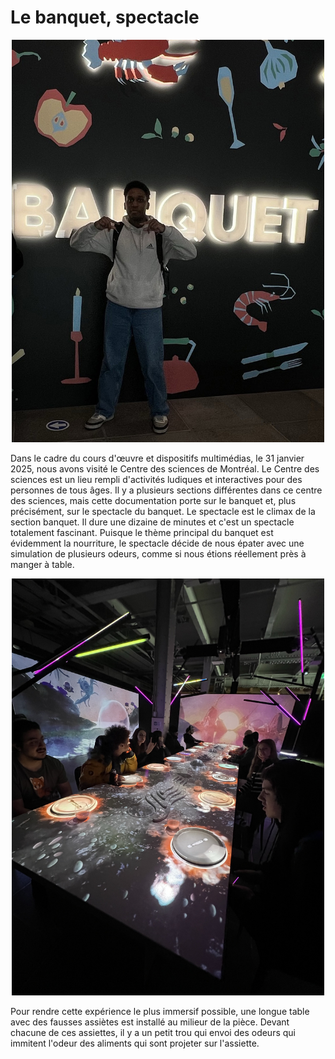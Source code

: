 <h1> Le banquet, spectacle </h1> 

<p  align="center">
    <img src="/centre_des_sciences/media/stan_banquet.jpg" width="500px">
</p>

Dans le cadre du cours d'œuvre et dispositifs multimédias, le 31 janvier 2025, nous avons visité le Centre des sciences de Montréal. Le Centre des sciences est un lieu rempli d'activités ludiques et interactives pour des personnes de tous âges. Il y a plusieurs sections différentes dans ce centre des sciences, mais cette documentation porte sur le banquet et, plus précisément, sur le spectacle du banquet. Le spectacle est le climax de la section banquet. Il dure une dizaine de minutes et c'est un spectacle totalement fascinant. Puisque le thème principal du banquet est évidemment la nourriture, le spectacle décide de nous épater avec une simulation de plusieurs odeurs, comme si nous étions réellement près à manger à table.

<p  align="center">
    <img src="/centre_des_sciences/media/spectacle.jpg" width="500px">
</p>

Pour rendre cette expérience le plus immersif possible, une longue table avec des fausses assiètes est installé au milieur de la pièce. Devant chacune de ces assiettes, il y a un petit trou qui envoi des odeurs qui immitent l'odeur des aliments qui sont projeter sur l'assiette. 
